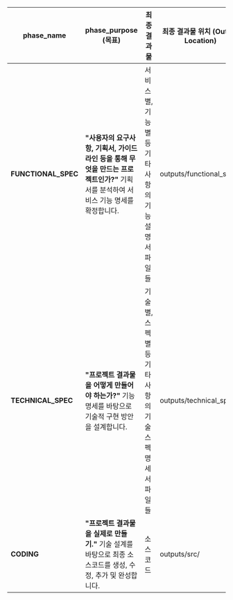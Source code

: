 | phase_name          | phase_purpose (목표)                                                            | 최종결과물                        | 최종 결과물 위치 (Output Location) |
| ------------------- | ----------------------------------------------------------------------------- | ---------------------------- | --------------------------- |
| **FUNCTIONAL_SPEC** | **"사용자의 요구사항, 기획서, 가이드라인 등을 통해 무엇을 만드는 프로젝트인가?"** 기획서를 분석하여 서비스 기능 명세를 확정합니다. | 서비스별, 기능별 등 기타사항의 기능설명서 파일들  | outputs/functional_spec/    |
| **TECHNICAL_SPEC**  | **"프로젝트 결과물을 어떻게 만들어야 하는가?"** 기능 명세를 바탕으로 기술적 구현 방안을 설계합니다.                   | 기술별, 스펙별 등 기타사항의 기술스펙명세서 파일들 | outputs/technical_spec/     |
| **CODING**          | **"프로젝트 결과물을 실제로 만들기."** 기술 설계를 바탕으로 최종 소스코드를 생성, 수정, 추가 및 완성합니다.             | 소스코드                         | outputs/src/                |